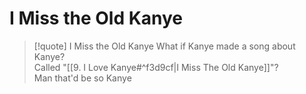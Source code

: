 # I Miss the Old Kanye

> [!quote] I Miss the Old Kanye
What if Kanye made a song about Kanye?  
Called "[[9. I Love Kanye#^f3d9cf|I Miss The Old Kanye]]"?  
Man that'd be so Kanye
